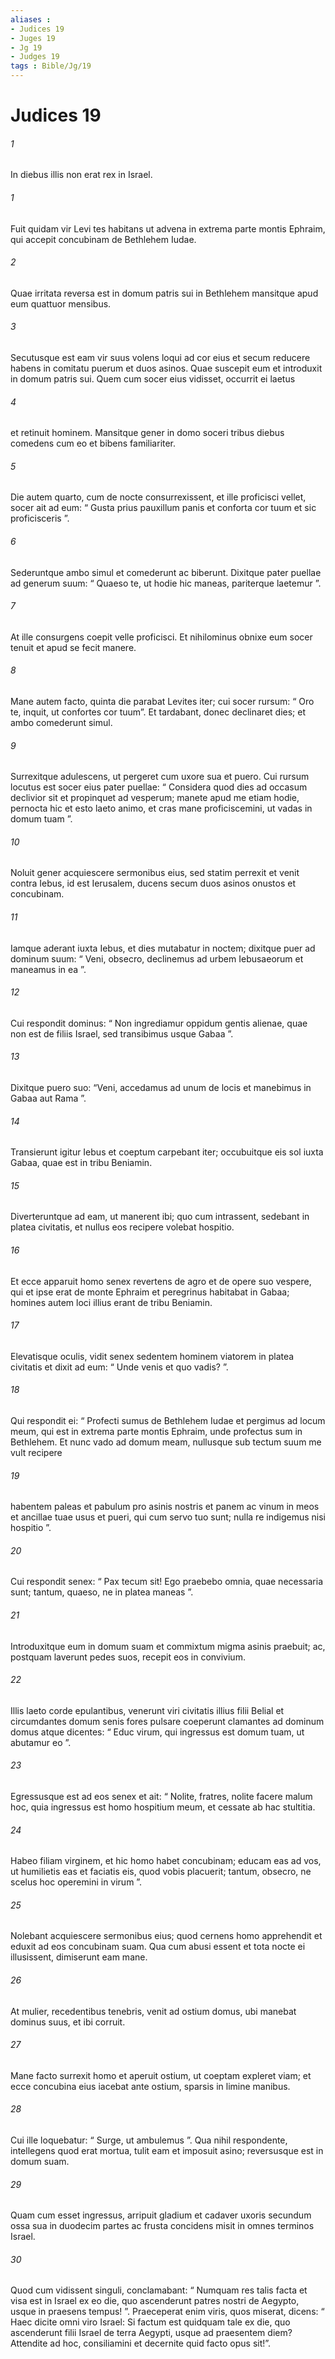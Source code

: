 ```yaml
---
aliases : 
- Judices 19
- Juges 19
- Jg 19
- Judges 19
tags : Bible/Jg/19
---
```


# Judices 19

###### 1
In diebus illis non erat rex in Israel. 
###### 1
Fuit quidam vir Levi tes habitans ut advena in extrema parte montis Ephraim, qui accepit concubinam de Bethlehem Iudae. 
###### 2
Quae irritata reversa est in domum patris sui in Bethlehem mansitque apud eum quattuor mensibus. 
###### 3
Secutusque est eam vir suus volens loqui ad cor eius et secum reducere habens in comitatu puerum et duos asinos. Quae suscepit eum et introduxit in domum patris sui. Quem cum socer eius vidisset, occurrit ei laetus 
###### 4
et retinuit hominem. Mansitque gener in domo soceri tribus diebus comedens cum eo et bibens familiariter. 
###### 5
Die autem quarto, cum de nocte consurrexissent, et ille proficisci vellet, socer ait ad eum: “ Gusta prius pauxillum panis et conforta cor tuum et sic proficisceris ”. 
###### 6
Sederuntque ambo simul et comederunt ac biberunt. Dixitque pater puellae ad generum suum: “ Quaeso te, ut hodie hic maneas, pariterque laetemur ”. 
###### 7
At ille consurgens coepit velle proficisci. Et nihilominus obnixe eum socer tenuit et apud se fecit manere. 
###### 8
Mane autem facto, quinta die parabat Levites iter; cui socer rursum: “ Oro te, inquit, ut confortes cor tuum”. Et tardabant, donec declinaret dies; et ambo comederunt simul. 
###### 9
Surrexitque adulescens, ut pergeret cum uxore sua et puero. Cui rursum locutus est socer eius pater puellae: “ Considera quod dies ad occasum declivior sit et propinquet ad vesperum; manete apud me etiam hodie, pernocta hic et esto laeto animo, et cras mane proficiscemini, ut vadas in domum tuam ”.
###### 10
Noluit gener acquiescere sermonibus eius, sed statim perrexit et venit contra Iebus, id est Ierusalem, ducens secum duos asinos onustos et concubinam. 
###### 11
Iamque aderant iuxta Iebus, et dies mutabatur in noctem; dixitque puer ad dominum suum: “ Veni, obsecro, declinemus ad urbem Iebusaeorum et maneamus in ea ”. 
###### 12
Cui respondit dominus: “ Non ingrediamur oppidum gentis alienae, quae non est de filiis Israel, sed transibimus usque Gabaa ”. 
###### 13
Dixitque puero suo: “Veni, accedamus ad unum de locis et manebimus in Gabaa aut Rama ”.
###### 14
Transierunt igitur Iebus et coeptum carpebant iter; occubuitque eis sol iuxta Gabaa, quae est in tribu Beniamin. 
###### 15
Diverteruntque ad eam, ut manerent ibi; quo cum intrassent, sedebant in platea civitatis, et nullus eos recipere volebat hospitio. 
###### 16
Et ecce apparuit homo senex revertens de agro et de opere suo vespere, qui et ipse erat de monte Ephraim et peregrinus habitabat in Gabaa; homines autem loci illius erant de tribu Beniamin. 
###### 17
Elevatisque oculis, vidit senex sedentem hominem viatorem in platea civitatis et dixit ad eum: “ Unde venis et quo vadis? ”. 
###### 18
Qui respondit ei: “ Profecti sumus de Bethlehem Iudae et pergimus ad locum meum, qui est in extrema parte montis Ephraim, unde profectus sum in Bethlehem. Et nunc vado ad domum meam, nullusque sub tectum suum me vult recipere 
###### 19
habentem paleas et pabulum pro asinis nostris et panem ac vinum in meos et ancillae tuae usus et pueri, qui cum servo tuo sunt; nulla re indigemus nisi hospitio ”. 
###### 20
Cui respondit senex: “ Pax tecum sit! Ego praebebo omnia, quae necessaria sunt; tantum, quaeso, ne in platea maneas ”. 
###### 21
Introduxitque eum in domum suam et commixtum migma asinis praebuit; ac, postquam laverunt pedes suos, recepit eos in convivium.
###### 22
Illis laeto corde epulantibus, venerunt viri civitatis illius filii Belial et circumdantes domum senis fores pulsare coeperunt clamantes ad dominum domus atque dicentes: “ Educ virum, qui ingressus est domum tuam, ut abutamur eo ”. 
###### 23
Egressusque est ad eos senex et ait: “ Nolite, fratres, nolite facere malum hoc, quia ingressus est homo hospitium meum, et cessate ab hac stultitia. 
###### 24
Habeo filiam virginem, et hic homo habet concubinam; educam eas ad vos, ut humilietis eas et faciatis eis, quod vobis placuerit; tantum, obsecro, ne scelus hoc operemini in virum ”. 
###### 25
Nolebant acquiescere sermonibus eius; quod cernens homo apprehendit et eduxit ad eos concubinam suam. Qua cum abusi essent et tota nocte ei illusissent, dimiserunt eam mane. 
###### 26
At mulier, recedentibus tenebris, venit ad ostium domus, ubi manebat dominus suus, et ibi corruit. 
###### 27
Mane facto surrexit homo et aperuit ostium, ut coeptam expleret viam; et ecce concubina eius iacebat ante ostium, sparsis in limine manibus. 
###### 28
Cui ille loquebatur: “ Surge, ut ambulemus ”. Qua nihil respondente, intellegens quod erat mortua, tulit eam et imposuit asino; reversusque est in domum suam. 
###### 29
Quam cum esset ingressus, arripuit gladium et cadaver uxoris secundum ossa sua in duodecim partes ac frusta concidens misit in omnes terminos Israel. 
###### 30
Quod cum vidissent singuli, conclamabant: “ Numquam res talis facta et visa est in Israel ex eo die, quo ascenderunt patres nostri de Aegypto, usque in praesens tempus! ”. Praeceperat enim viris, quos miserat, dicens: “ Haec dicite omni viro Israel: Si factum est quidquam tale ex die, quo ascenderunt filii Israel de terra Aegypti, usque ad praesentem diem? Attendite ad hoc, consiliamini et decernite quid facto opus sit!”.
